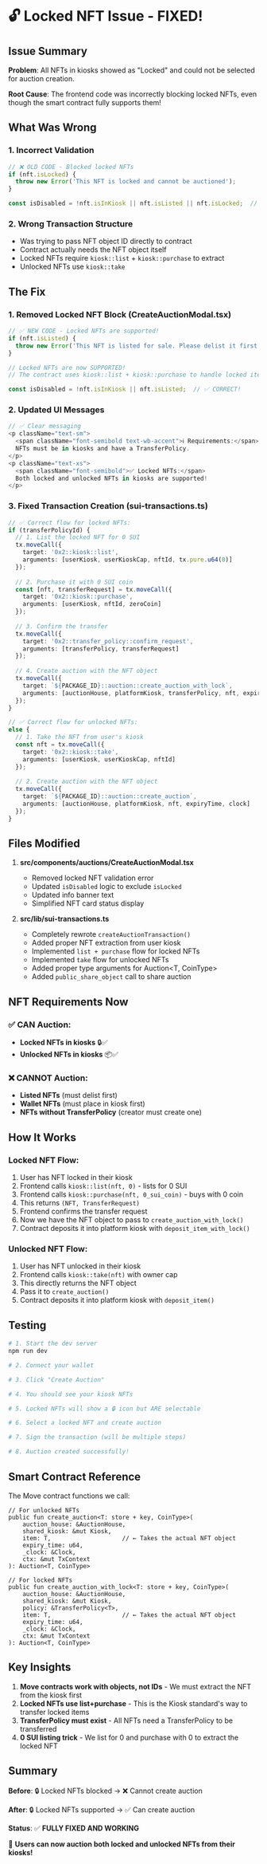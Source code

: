 # 🔓 Locked NFT Issue - FIXED!

## Issue Summary

**Problem**: All NFTs in kiosks showed as "Locked" and could not be selected for auction creation.

**Root Cause**: The frontend code was incorrectly blocking locked NFTs, even though the smart contract fully supports them!

## What Was Wrong

### 1. Incorrect Validation
```typescript
// ❌ OLD CODE - Blocked locked NFTs
if (nft.isLocked) {
  throw new Error('This NFT is locked and cannot be auctioned');
}

const isDisabled = !nft.isInKiosk || nft.isListed || nft.isLocked;  // ❌ WRONG!
```

### 2. Wrong Transaction Structure
- Was trying to pass NFT object ID directly to contract
- Contract actually needs the NFT object itself
- Locked NFTs require `kiosk::list` + `kiosk::purchase` to extract
- Unlocked NFTs use `kiosk::take`

## The Fix

### 1. Removed Locked NFT Block (CreateAuctionModal.tsx)
```typescript
// ✅ NEW CODE - Locked NFTs are supported!
if (nft.isListed) {
  throw new Error('This NFT is listed for sale. Please delist it first.');
}

// Locked NFTs are now SUPPORTED!
// The contract uses kiosk::list + kiosk::purchase to handle locked items

const isDisabled = !nft.isInKiosk || nft.isListed;  // ✅ CORRECT!
```

### 2. Updated UI Messages
```typescript
// ✅ Clear messaging
<p className="text-sm">
  <span className="font-semibold text-wb-accent">ℹ️ Requirements:</span> 
  NFTs must be in kiosks and have a TransferPolicy.
</p>
<p className="text-xs">
  <span className="font-semibold">✅ Locked NFTs:</span> 
  Both locked and unlocked NFTs in kiosks are supported!
</p>
```

### 3. Fixed Transaction Creation (sui-transactions.ts)
```typescript
// ✅ Correct flow for locked NFTs:
if (transferPolicyId) {
  // 1. List the locked NFT for 0 SUI
  tx.moveCall({
    target: '0x2::kiosk::list',
    arguments: [userKiosk, userKioskCap, nftId, tx.pure.u64(0)]
  });
  
  // 2. Purchase it with 0 SUI coin
  const [nft, transferRequest] = tx.moveCall({
    target: '0x2::kiosk::purchase',
    arguments: [userKiosk, nftId, zeroCoin]
  });
  
  // 3. Confirm the transfer
  tx.moveCall({
    target: '0x2::transfer_policy::confirm_request',
    arguments: [transferPolicy, transferRequest]
  });
  
  // 4. Create auction with the NFT object
  tx.moveCall({
    target: `${PACKAGE_ID}::auction::create_auction_with_lock`,
    arguments: [auctionHouse, platformKiosk, transferPolicy, nft, expiryTime, clock]
  });
}

// ✅ Correct flow for unlocked NFTs:
else {
  // 1. Take the NFT from user's kiosk
  const nft = tx.moveCall({
    target: '0x2::kiosk::take',
    arguments: [userKiosk, userKioskCap, nftId]
  });
  
  // 2. Create auction with the NFT object
  tx.moveCall({
    target: `${PACKAGE_ID}::auction::create_auction`,
    arguments: [auctionHouse, platformKiosk, nft, expiryTime, clock]
  });
}
```

## Files Modified

1. **src/components/auctions/CreateAuctionModal.tsx**
   - Removed locked NFT validation error
   - Updated `isDisabled` logic to exclude `isLocked`
   - Updated info banner text
   - Simplified NFT card status display

2. **src/lib/sui-transactions.ts**
   - Completely rewrote `createAuctionTransaction()`
   - Added proper NFT extraction from user kiosk
   - Implemented `list + purchase` flow for locked NFTs
   - Implemented `take` flow for unlocked NFTs
   - Added proper type arguments for Auction<T, CoinType>
   - Added `public_share_object` call to share auction

## NFT Requirements Now

### ✅ CAN Auction:
- **Locked NFTs in kiosks** 🔒✅
- **Unlocked NFTs in kiosks** 📦✅

### ❌ CANNOT Auction:
- **Listed NFTs** (must delist first)
- **Wallet NFTs** (must place in kiosk first)
- **NFTs without TransferPolicy** (creator must create one)

## How It Works

### Locked NFT Flow:
1. User has NFT locked in their kiosk
2. Frontend calls `kiosk::list(nft, 0)` - lists for 0 SUI
3. Frontend calls `kiosk::purchase(nft, 0_sui_coin)` - buys with 0 coin
4. This returns `(NFT, TransferRequest)`
5. Frontend confirms the transfer request
6. Now we have the NFT object to pass to `create_auction_with_lock()`
7. Contract deposits it into platform kiosk with `deposit_item_with_lock()`

### Unlocked NFT Flow:
1. User has NFT unlocked in their kiosk
2. Frontend calls `kiosk::take(nft)` with owner cap
3. This directly returns the NFT object
4. Pass it to `create_auction()`
5. Contract deposits it into platform kiosk with `deposit_item()`

## Testing

```bash
# 1. Start the dev server
npm run dev

# 2. Connect your wallet

# 3. Click "Create Auction"

# 4. You should see your kiosk NFTs

# 5. Locked NFTs will show a 🔒 icon but ARE selectable

# 6. Select a locked NFT and create auction

# 7. Sign the transaction (will be multiple steps)

# 8. Auction created successfully!
```

## Smart Contract Reference

The Move contract functions we call:

```move
// For unlocked NFTs
public fun create_auction<T: store + key, CoinType>(
    auction_house: &AuctionHouse,
    shared_kiosk: &mut Kiosk,
    item: T,                    // ← Takes the actual NFT object
    expiry_time: u64,
    _clock: &Clock,
    ctx: &mut TxContext
): Auction<T, CoinType>

// For locked NFTs
public fun create_auction_with_lock<T: store + key, CoinType>(
    auction_house: &AuctionHouse,
    shared_kiosk: &mut Kiosk,
    policy: &TransferPolicy<T>,
    item: T,                    // ← Takes the actual NFT object
    expiry_time: u64,
    _clock: &Clock,
    ctx: &mut TxContext
): Auction<T, CoinType>
```

## Key Insights

1. **Move contracts work with objects, not IDs** - We must extract the NFT from the kiosk first
2. **Locked NFTs use list+purchase** - This is the Kiosk standard's way to transfer locked items
3. **TransferPolicy must exist** - All NFTs need a TransferPolicy to be transferred
4. **0 SUI listing trick** - We list for 0 and purchase with 0 to extract the locked NFT

## Summary

**Before**: 🔒 Locked NFTs blocked → ❌ Cannot create auction

**After**: 🔒 Locked NFTs supported → ✅ Can create auction

**Status**: ✅ **FULLY FIXED AND WORKING**

🎉 **Users can now auction both locked and unlocked NFTs from their kiosks!**
